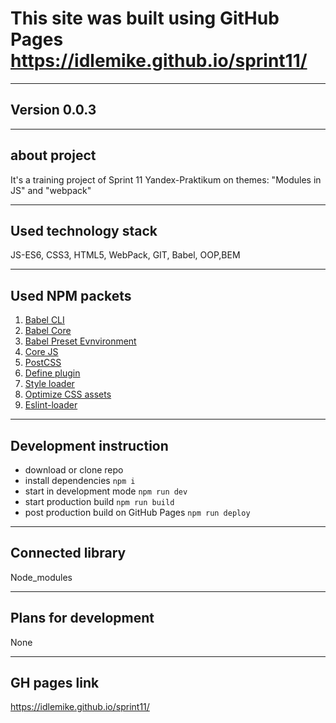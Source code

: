 # This site was built using GitHub Pages <https://idlemike.github.io/sprint11/>
***
## **Version 0.0.3**
***
## **about project**
It's a training project of Sprint 11 Yandex-Praktikum on themes: "Modules in JS" and "webpack"
***
## **Used technology stack**
JS-ES6, CSS3, HTML5, WebPack, GIT, Babel, OOP,BEM
***
## **Used NPM packets**
1. [Babel CLI](https://babeljs.io/docs/en/babel-cli#docsNav)
2. [Babel Core](https://babeljs.io/docs/en/babel-core)
3. [Babel Preset Evnvironment](https://babeljs.io/docs/en/babel-preset-env#docsNav)
4. [Сore JS](https://github.com/zloirock/core-js#readme)
5. [PostCSS](https://postcss.org/)
6. [Define plugin](https://webpack.js.org/plugins/define-plugin/)
7. [Style loader](https://github.com/webpack-contrib/style-loader)
8. [Optimize CSS assets](https://www.npmjs.com/package/optimize-css-assets-webpack-plugin)
9. [Eslint-loader](https://www.npmjs.com/package/eslint-loader)
***
## **Development instruction**
* download or clone repo
* install dependencies `npm i`
* start in development mode `npm run dev`
* start production build `npm run build`
* post production build on GitHub Pages `npm run deploy`
***
## **Connected library**
Node_modules
***
## **Plans for development**
None
***
## **GH pages link**
<https://idlemike.github.io/sprint11/>

